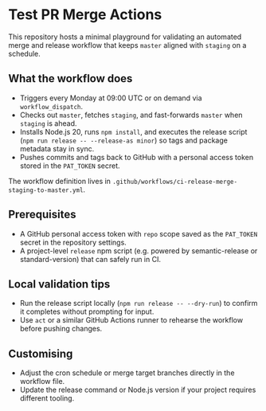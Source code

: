 # Test PR Merge Actions

This repository hosts a minimal playground for validating an automated merge and release workflow that keeps `master` aligned with `staging` on a schedule.

## What the workflow does
- Triggers every Monday at 09:00 UTC or on demand via `workflow_dispatch`.
- Checks out `master`, fetches `staging`, and fast-forwards `master` when `staging` is ahead.
- Installs Node.js 20, runs `npm install`, and executes the release script (`npm run release -- --release-as minor`) so tags and package metadata stay in sync.
- Pushes commits and tags back to GitHub with a personal access token stored in the `PAT_TOKEN` secret.

The workflow definition lives in `.github/workflows/ci-release-merge-staging-to-master.yml`.

## Prerequisites
- A GitHub personal access token with `repo` scope saved as the `PAT_TOKEN` secret in the repository settings.
- A project-level `release` npm script (e.g. powered by semantic-release or standard-version) that can safely run in CI.

## Local validation tips
- Run the release script locally (`npm run release -- --dry-run`) to confirm it completes without prompting for input.
- Use `act` or a similar GitHub Actions runner to rehearse the workflow before pushing changes.

## Customising
- Adjust the cron schedule or merge target branches directly in the workflow file.
- Update the release command or Node.js version if your project requires different tooling.

